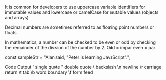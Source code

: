 It is common for developers to use uppercase variable identifiers for immutable values and lowercase or camelCase for mutable values (objects and arrays)

Decimal numbers are sometimes referred to as floating point numbers or floats

In mathematics, a number can be checked to be even or odd by checking the remainder of the division of the number by 2.
    Odd = impar
    even = par

const sampleStr = "Alan said, \"Peter is learning JavaScript\".";

Code	Output
\'	single quote
\"	double quote
\\	backslash
\n	newline
\r	carriage return
\t	tab
\b	word boundary
\f	form feed